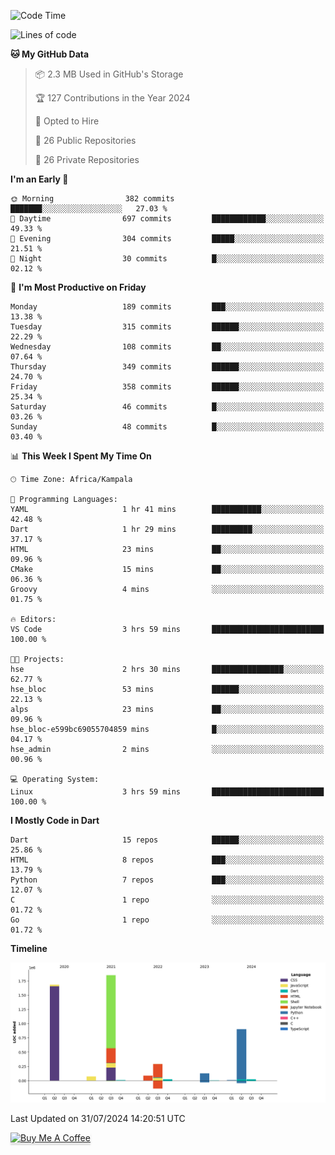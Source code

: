 <!--START_SECTION:waka-->
![Code Time](http://img.shields.io/badge/Code%20Time-745%20hrs%2035%20mins-blue)

![Lines of code](https://img.shields.io/badge/From%20Hello%20World%20I%27ve%20Written-5.1%20million%20lines%20of%20code-blue)

**🐱 My GitHub Data** 

> 📦 2.3 MB Used in GitHub's Storage 
 > 
> 🏆 127 Contributions in the Year 2024
 > 
> 💼 Opted to Hire
 > 
> 📜 26 Public Repositories 
 > 
> 🔑 26 Private Repositories 
 > 
**I'm an Early 🐤** 

```text
🌞 Morning                382 commits         ███████░░░░░░░░░░░░░░░░░░   27.03 % 
🌆 Daytime                697 commits         ████████████░░░░░░░░░░░░░   49.33 % 
🌃 Evening                304 commits         █████░░░░░░░░░░░░░░░░░░░░   21.51 % 
🌙 Night                  30 commits          █░░░░░░░░░░░░░░░░░░░░░░░░   02.12 % 
```
📅 **I'm Most Productive on Friday** 

```text
Monday                   189 commits         ███░░░░░░░░░░░░░░░░░░░░░░   13.38 % 
Tuesday                  315 commits         ██████░░░░░░░░░░░░░░░░░░░   22.29 % 
Wednesday                108 commits         ██░░░░░░░░░░░░░░░░░░░░░░░   07.64 % 
Thursday                 349 commits         ██████░░░░░░░░░░░░░░░░░░░   24.70 % 
Friday                   358 commits         ██████░░░░░░░░░░░░░░░░░░░   25.34 % 
Saturday                 46 commits          █░░░░░░░░░░░░░░░░░░░░░░░░   03.26 % 
Sunday                   48 commits          █░░░░░░░░░░░░░░░░░░░░░░░░   03.40 % 
```


📊 **This Week I Spent My Time On** 

```text
🕑︎ Time Zone: Africa/Kampala

💬 Programming Languages: 
YAML                     1 hr 41 mins        ███████████░░░░░░░░░░░░░░   42.48 % 
Dart                     1 hr 29 mins        █████████░░░░░░░░░░░░░░░░   37.17 % 
HTML                     23 mins             ██░░░░░░░░░░░░░░░░░░░░░░░   09.96 % 
CMake                    15 mins             ██░░░░░░░░░░░░░░░░░░░░░░░   06.36 % 
Groovy                   4 mins              ░░░░░░░░░░░░░░░░░░░░░░░░░   01.75 % 

🔥 Editors: 
VS Code                  3 hrs 59 mins       █████████████████████████   100.00 % 

🐱‍💻 Projects: 
hse                      2 hrs 30 mins       ████████████████░░░░░░░░░   62.77 % 
hse_bloc                 53 mins             ██████░░░░░░░░░░░░░░░░░░░   22.13 % 
alps                     23 mins             ██░░░░░░░░░░░░░░░░░░░░░░░   09.96 % 
hse_bloc-e599bc69055704859 mins              █░░░░░░░░░░░░░░░░░░░░░░░░   04.17 % 
hse_admin                2 mins              ░░░░░░░░░░░░░░░░░░░░░░░░░   00.96 % 

💻 Operating System: 
Linux                    3 hrs 59 mins       █████████████████████████   100.00 % 
```

**I Mostly Code in Dart** 

```text
Dart                     15 repos            ██████░░░░░░░░░░░░░░░░░░░   25.86 % 
HTML                     8 repos             ███░░░░░░░░░░░░░░░░░░░░░░   13.79 % 
Python                   7 repos             ███░░░░░░░░░░░░░░░░░░░░░░   12.07 % 
C                        1 repo              ░░░░░░░░░░░░░░░░░░░░░░░░░   01.72 % 
Go                       1 repo              ░░░░░░░░░░░░░░░░░░░░░░░░░   01.72 % 
```



**Timeline**

![Lines of Code chart](https://raw.githubusercontent.com/drexhacker/drexhacker/main/assets/bar_graph.png)


 Last Updated on 31/07/2024 14:20:51 UTC
<!--END_SECTION:waka-->

<a href="https://www.buymeacoffee.com/drexsoftorg" target="_blank"><img src="https://www.buymeacoffee.com/assets/img/custom_images/orange_img.png" alt="Buy Me A Coffee" style="height: 41px !important;width: 174px !important;box-shadow: 0px 3px 2px 0px rgba(190, 190, 190, 0.5) !important;-webkit-box-shadow: 0px 3px 2px 0px rgba(190, 190, 190, 0.5) !important;" ></a>


<!---
drexhacker/drexhacker is a ✨ special ✨ repository because its `README.md` (this file) appears on your GitHub profile.
You can click the Preview link to take a look at your changes.
--->
